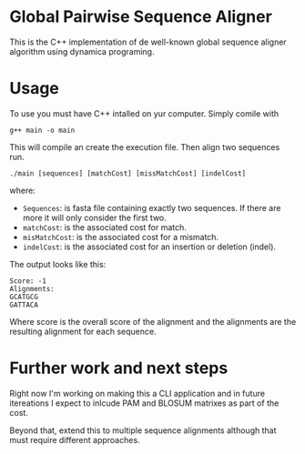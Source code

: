 # Global Pairwise Sequence Aligner

This is the C++ implementation of de well-known global sequence aligner algorithm using dynamica programing.

# Usage

To use you must have C++ intalled on yur computer.
Simply comile with 

```
g++ main -o main
```
This will compile an create the execution file. Then align two sequences run.

```
./main [sequences] [matchCost] [missMatchCost] [indelCost]
```

where:
- ```Sequences```: is fasta file containing exactly two sequences. If there are more it will only consider the first two.
- ```matchCost```: is the associated cost for match.
- ```misMatchCost```: is the associated cost for a mismatch.
- ```indelCost```: is the associated cost for an insertion or deletion (indel).

The output looks like this:
```
Score: -1
Alignments:
GCATGCG
GATTACA
```

Where score is the overall score of the alignment and the alignments are the resulting alignment for each sequence.

# Further work and next steps

Right now I'm working on making this a CLI application and in future itereations I expect to inlcude PAM and BLOSUM matrixes as part of the cost.

Beyond that, extend this to multiple sequence alignments although that must require different approaches.

